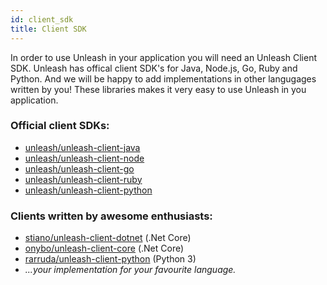 ```yaml
---
id: client_sdk
title: Client SDK
---
```


In order to use Unleash in your application you will need an Unleash Client SDK. Unleash has offical client SDK's for Java, Node.js, Go, Ruby and Python. And we will be happy to add implementations in other langugages written by you! These libraries makes it very easy to use Unleash in you application.

### Official client SDKs:

- [unleash/unleash-client-java](https://github.com/unleash/unleash-client-java)
- [unleash/unleash-client-node](https://github.com/unleash/unleash-client-node)
- [unleash/unleash-client-go](https://github.com/unleash/unleash-client-go)
- [unleash/unleash-client-ruby](https://github.com/unleash/unleash-client-ruby)
- [unleash/unleash-client-python](https://github.com/Unleash/unleash-client-python)

### Clients written by awesome enthusiasts:

- [stiano/unleash-client-dotnet](https://github.com/stiano/unleash-client-dotnet) (.Net Core)
- [onybo/unleash-client-core](https://github.com/onybo/unleash-client-core) (.Net Core)
- [rarruda/unleash-client-python](https://github.com/rarruda/unleash-client-python) (Python 3)
- _...your implementation for your favourite language._